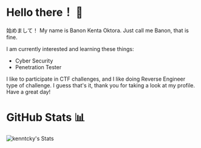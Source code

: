 # Hello there！ 👋

始めまして！
My name is Banon Kenta Oktora. Just call me Banon, that is fine.

I am currently interested and learning these things:
- Cyber Security
- Penetration Tester

I like to participate in CTF challenges, and I like doing Reverse Engineer type of challenge.
I guess that's it, thank you for taking a look at my profile. Have a great day!

# GitHub Stats 📊
![kenntcky's Stats](https://github-readme-stats.vercel.app/api?username=kenntcky&theme=calm&show_icons=true&hide_border=true&count_private=true)

<!--
**kenntcky/kenntcky** is a ✨ _special_ ✨ repository because its `README.md` (this file) appears on your GitHub profile.

Here are some ideas to get you started:

- 🔭 I’m currently working on ...
- 🌱 I’m currently learning ...
- 👯 I’m looking to collaborate on ...
- 🤔 I’m looking for help with ...
- 💬 Ask me about ...
- 📫 How to reach me: ...
- 😄 Pronouns: ...
- ⚡ Fun fact: ...
-->
